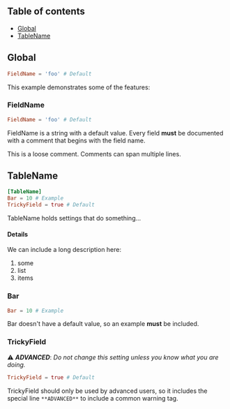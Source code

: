 [//]: # (Documentation generated from docs.toml - DO NOT EDIT.)

## Table of contents

- [Global](#Global)
- [TableName](#TableName)

## Global<a id='Global'></a>
```toml
FieldName = 'foo' # Default
```


This example demonstrates some of the features:

### FieldName<a id='FieldName'></a>
```toml
FieldName = 'foo' # Default
```
FieldName is a string with a default value. Every field **must** be documented with a comment that begins with the field name.

This is a loose comment.
Comments can span multiple lines.

## TableName<a id='TableName'></a>
```toml
[TableName]
Bar = 10 # Example
TrickyField = true # Default
```
TableName holds settings that do something...
#### Details

We can include a long description here:
1. some
2. list
3. items

### Bar<a id='TableName-Bar'></a>
```toml
Bar = 10 # Example
```
Bar doesn't have a default value, so an example **must** be included.

### TrickyField<a id='TableName-TrickyField'></a>
:warning: **_ADVANCED_**: _Do not change this setting unless you know what you are doing._
```toml
TrickyField = true # Default
```
TrickyField should only be used by advanced users, so it includes the special line `**ADVANCED**` to include a common warning tag.

